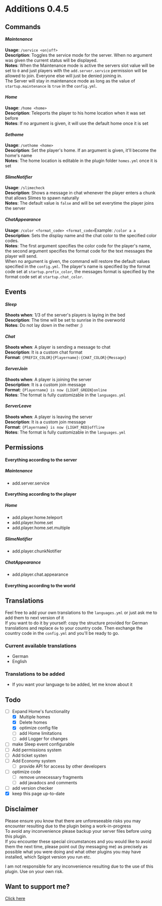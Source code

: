 # Additions 0.4.5

## Commands
#### _Maintenance_
__Usage__: ```/service <on|off>```\
__Description__: Toggles the service mode for the server. When no argument was given the current status will be displayed.\
__Notes__: When the Maintenance mode is active the servers slot value will be set to ```0``` and just players with the ```add.server.service``` permission will be allowed to join. Everyone else will just be denied joining in.\
The Server will stay in maintenance mode as long as the value of ```startup.maintenance``` is ```true``` in the ```config.yml```. 

#### _Home_
__Usage__: ```/home <home>```\
__Description__: Teleports the player to his home location when it was set before\
__Notes__: If no argument is given, it will use the default home once it is set

#### _Sethome_
__Usage__: ```/sethome <home>```\
__Description__: Set the player's home. If an argument is given, it'll become the home's name\
__Notes__: The home location is editable in the plugin folder ```homes.yml``` once it is set

#### _SlimeNotifier_
__Usage__: ```/slimecheck```\
__Description__: Shows a message in chat whenever the player enters a chunk that allows Slimes to spawn naturally\
__Notes__: The default value is ```false``` and will be set everytime the player joins the server

#### _ChatAppearance_
__Usage__: ```/color <format_code> <format_code>```Example: ```/color a a```\
__Description__: Sets the display name and the chat color to the specified color codes.\
__Notes__: The first argument specifies the color code for the player's name, the second argument specifies the format code for the text messages the player will send.\
When no argument is given, the command will restore the default values specified in the ```config.yml```. The player's name is specified by the format code set at ```startup.prefix_color```, the messages format is specified by the format code set at ```startup.chat_color```.

## Events
#### _Sleep_
__Shoots when__: 1/3 of the server's players is laying in the bed\
__Description__: The time will be set to sunrise in the overworld\
__Notes__: Do not lay down in the nether ;)

#### _Chat_
__Shoots when__: A player is sending a message to chat\
__Description__: It is a custom chat format\
__Format__: ```{PREFIX_COLOR}{Playername}:{CHAT_COLOR}{Message}```

#### _ServerJoin_
__Shoots when__: A player is joining the server\
__Description__: It is a custom join message\
__Format__: ```{Playername} is now {LIGHT_GREEN}online```\
__Notes__: The format is fully customizable in the ```languages.yml``` 

#### _ServerLeave_
__Shoots when__: A player is leaving the server\
__Description__: It is a custom join message\
__Format__: ```{Playername} is now {LIGHT_RED}offline```\
__Notes__: The format is fully customizable in the ```languages.yml``` 

## Permissions

#### **Everything according to the server**
##### _Maintenance_
* add.server.service

#### **Everything according to the player**
##### _Home_
* add.player.home.teleport
* add.player.home.set
* add.player.home.set.multiple
##### _SlimeNotifier_
* add.player.chunkNotifier
##### _ChatAppearance_
* add.player.chat.appearance

#### **Everything according to the world**


## Translations
Feel free to add your own translations to the ```languages.yml``` or just ask me to add them to next version of it\
If you want to do it by yourself: copy the structure provided for German translations and replace ```de``` to your country code. Then exchange the country code in the ```config.yml``` and you'll be ready to go.

### Current available translations
* German
* English

### Translations to be added
* If you want your language to be added, let me know about it


## Todo
- [ ] Expand Home's functionality
  - [X] Multiple homes
  - [X] Delete homes
  - [X] optimize config file
  - [ ] add Home limitations
  - [ ] add Logger for changes
- [ ] make Sleep event configurable
- [ ] Add permissions system
- [ ] Add ticket systen
- [ ] Add Economy system
  - [ ] provide API for access by other developers
- [ ] optimize code
  - [ ] remove unnecessary fragments
  - [ ] add javadocs and comments
- [ ] add version checker
- [X] keep this page up-to-date
  
## Disclaimer
Please ensure you know that there are unforeseeable risks you may encounter resulting due to the plugin being a work-in-progress\
To avoid any inconvenience please backup your server files before using this plugin.\
If you encounter these special circumstances and you would like to avoid them the next time, please point out (by messaging me) as precisely as possible what you were doing and what other plugins you may have installed, which Spigot version you run etc.

I am not responsible for any inconvenience resulting due to the use of this plugin. Use on your own risk.  
  
## Want to support me?
[Click here](http://wwf.panda.org/)  
